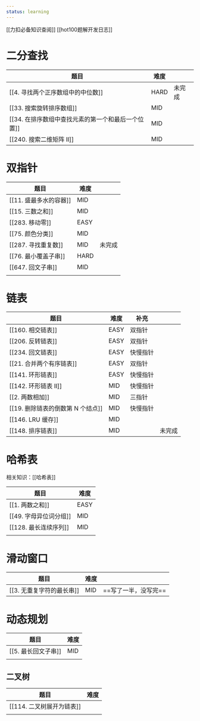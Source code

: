 ```yaml
---
status: learning
---
```

[[力扣必备知识查阅]]
[[hot100题解开发日志]]

# 二分查找

| 题目                            | 难度   |     |
| ----------------------------- | ---- | --- |
| [[4. 寻找两个正序数组中的中位数]]          | HARD | 未完成 |
| [[33. 搜索旋转排序数组]]              | MID  |     |
| [[34. 在排序数组中查找元素的第一个和最后一个位置]] | MID  |     |
| [[240. 搜索二维矩阵 II]]            | MID  |     |

# 双指针

| 题目              | 难度   |     |
| --------------- | ---- | --- |
| [[11. 盛最多水的容器]] | MID  |     |
| [[15. 三数之和]]    | MID  |     |
| [[283. 移动零]]    | EASY |     |
| [[75. 颜色分类]]    | MID  |     |
| [[287. 寻找重复数]]  | MID  | 未完成 |
| [[76. 最小覆盖子串]]  | HARD |     |
| [[647. 回文子串]]   | MID  |     |
|                 |      |     |

# 链表

| 题目                     | 难度   | 补充   |     |
| ---------------------- | ---- | ---- | --- |
| [[160. 相交链表]]          | EASY | 双指针  |     |
| [[206. 反转链表]]          | EASY | 双指针  |     |
| [[234. 回文链表]]          | EASY | 快慢指针 |     |
| [[21. 合并两个有序链表]]       | EASY | 双指针  |     |
| [[141. 环形链表]]          | EASY | 快慢指针 |     |
| [[142. 环形链表 II]]       | MID  | 快慢指针 |     |
| [[2. 两数相加]]            | MID  | 三指针  |     |
| [[19. 删除链表的倒数第 N 个结点]] | MID  | 快慢指针 |     |
| [[146. LRU 缓存]]        | MID  |      |     |
| [[148. 排序链表]]          | MID  |      | 未完成 |


# 哈希表
相关知识：[[哈希表]]

| 题目              | 难度   |
| --------------- | ---- |
| [[1. 两数之和]]     | EASY |
| [[49. 字母异位词分组]] | MID  |
| [[128. 最长连续序列]] | MID  |
|                 |      |

# 滑动窗口
| 题目               | 难度  |              |
| ---------------- | --- | ------------ |
| [[3. 无重复字符的最长串]] | MID | ==写了一半，没写完== |

# 动态规划

| 题目            | 难度  |
| ------------- | --- |
| [[5. 最长回文子串]] | MID |
|               |     |

## 二叉树

| 题目                | 难度  |
| ----------------- | --- |
| [[114. 二叉树展开为链表]] |     |
|                   |     |
